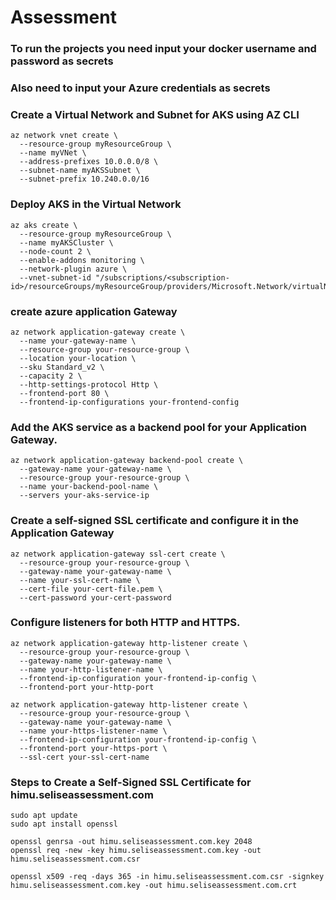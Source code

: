 # Assessment
### To run the projects you need input your docker username and password as secrets
### Also need to input your Azure credentials as secrets
### Create a Virtual Network and Subnet for AKS  using AZ CLI
```
az network vnet create \
  --resource-group myResourceGroup \
  --name myVNet \
  --address-prefixes 10.0.0.0/8 \
  --subnet-name myAKSSubnet \
  --subnet-prefix 10.240.0.0/16

```
### Deploy AKS in the Virtual Network
```
az aks create \
  --resource-group myResourceGroup \
  --name myAKSCluster \
  --node-count 2 \
  --enable-addons monitoring \
  --network-plugin azure \
  --vnet-subnet-id "/subscriptions/<subscription-id>/resourceGroups/myResourceGroup/providers/Microsoft.Network/virtualNetworks/myVNet/subnets/myAKSSubnet"

```
### create azure application Gateway 
```
az network application-gateway create \
  --name your-gateway-name \
  --resource-group your-resource-group \
  --location your-location \
  --sku Standard_v2 \
  --capacity 2 \
  --http-settings-protocol Http \
  --frontend-port 80 \
  --frontend-ip-configurations your-frontend-config
```
### Add the AKS service as a backend pool for your Application Gateway.
```
az network application-gateway backend-pool create \
  --gateway-name your-gateway-name \
  --resource-group your-resource-group \
  --name your-backend-pool-name \
  --servers your-aks-service-ip

```
### Create a self-signed SSL certificate and configure it in the Application Gateway
```
az network application-gateway ssl-cert create \
  --resource-group your-resource-group \
  --gateway-name your-gateway-name \
  --name your-ssl-cert-name \
  --cert-file your-cert-file.pem \
  --cert-password your-cert-password

```
### Configure listeners for both HTTP and HTTPS.

```
az network application-gateway http-listener create \
  --resource-group your-resource-group \
  --gateway-name your-gateway-name \
  --name your-http-listener-name \
  --frontend-ip-configuration your-frontend-ip-config \
  --frontend-port your-http-port

az network application-gateway http-listener create \
  --resource-group your-resource-group \
  --gateway-name your-gateway-name \
  --name your-https-listener-name \
  --frontend-ip-configuration your-frontend-ip-config \
  --frontend-port your-https-port \
  --ssl-cert your-ssl-cert-name

```
### Steps to Create a Self-Signed SSL Certificate for himu.seliseassessment.com
```
sudo apt update
sudo apt install openssl

openssl genrsa -out himu.seliseassessment.com.key 2048
openssl req -new -key himu.seliseassessment.com.key -out himu.seliseassessment.com.csr

openssl x509 -req -days 365 -in himu.seliseassessment.com.csr -signkey himu.seliseassessment.com.key -out himu.seliseassessment.com.crt

```